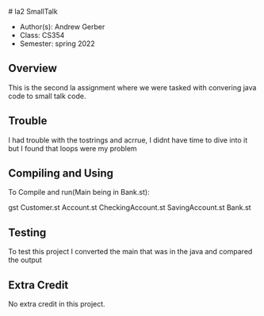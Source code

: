 ​​# la2 SmallTalk

* Author(s): Andrew Gerber
* Class: CS354
* Semester: spring 2022

## Overview

 This is the second la assignment where we were tasked with convering java code to small talk code.

## Trouble
I had trouble with the tostrings and acrrue, I didnt have time to dive into it but I found that loops were my problem

## Compiling and Using
To Compile and run(Main being in Bank.st):

gst Customer.st Account.st CheckingAccount.st SavingAccount.st Bank.st
 

## Testing

To test this project I converted the main that was in the java and compared the output

## Extra Credit

No extra credit in this project.
